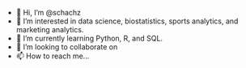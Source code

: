 - 👋 Hi, I’m @schachz
- 👀 I’m interested in data science, biostatistics, sports analytics, and marketing analytics.
- 🌱 I’m currently learning Python, R, and SQL.
- 💞️ I’m looking to collaborate on 
- 📫 How to reach me...

<!---
schachz/schachz is a ✨ special ✨ repository because its `README.md` (this file) appears on your GitHub profile.
You can click the Preview link to take a look at your changes.
--->
